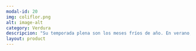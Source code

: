 ```yaml
---
modal-id: 20
img: coliflor.png
alt: image-alt
category: Verdura
descripcion: "Su temporada plena son los meses fríos de año. En verano, los que se encuentran son muy pequeños y valen el doble de su precio normal."
layout: product
---
```

